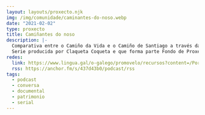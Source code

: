 ```yaml
---
layout: layouts/proxecto.njk
img: /img/comunidade/caminantes-do-noso.webp
date: "2021-02-02"
type: proxecto
title: Camiñantes do noso
description: |-
  Comparativa entre o Camiño da Vida e o Camiño de Santiago a través da mirada dos nosos maiores.
  Serie producida por Claqueta Coqueta e que forma parte Fondo de Proxectos Culturais Xacobeo 2021.
redes:
  link: https://www.lingua.gal/o-galego/promovelo/recursos?content=/Portal-Lingua/Contido/recursos/promovelo/contido_473.html
  rss: https://anchor.fm/s/437d43b0/podcast/rss
tags:
  - podcast
  - conversa
  - documental
  - patrimonio
  - serial
---
```

